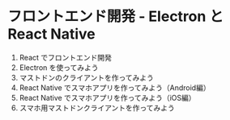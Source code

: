 # フロントエンド開発 - Electron と React Native

1. React でフロントエンド開発
2. Electron を使ってみよう
3. マストドンのクライアントを作ってみよう
4. React Native でスマホアプリを作ってみよう（Android編）
5. React Native でスマホアプリを作ってみよう（iOS編）
6. スマホ用マストドンクライアントを作ってみよう

